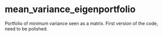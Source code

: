 # mean_variance_eigenportfolio
Portfolio of minimum variance seen as a matrix.
First version of the code, need to be polished.

